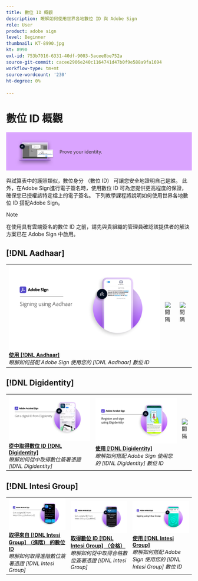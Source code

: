 ```yaml
---
title: 數位 ID 概觀
description: 瞭解如何使用世界各地數位 ID 與 Adobe Sign
role: User
product: adobe sign
level: Beginner
thumbnail: KT-8990.jpg
kt: 8990
exl-id: 753b7016-6331-40df-9003-5acee8be752a
source-git-commit: cacee2906e240c1164741d47b0f9e588a9fa1694
workflow-type: tm+mt
source-wordcount: '230'
ht-degree: 0%

---
```


# 數位 ID 概觀

![Sign 數位 ID 影像](../assets/Hero-DigitalID.png)

與試算表中的護照類似，數位身分 （數位 ID） 可讓您安全地證明自己是誰。 此外，在Adobe Sign進行電子簽名時，使用數位 ID 可為您提供更高程度的保證，確保您已授權該特定檔上的電子簽名。 下列教學課程將說明如何使用世界各地數位 ID 搭配Adobe Sign。

>[!NOTE]
>
>在使用具有雲端簽名的數位 ID 之前，請先與貴組織的管理員確認該提供者的解決方案已在 Adobe Sign 中啟用。

## [!DNL Aadhaar]

<table style="table-layout:fixed">
<tr>
 <td>
    <a href="aadhaar-sign.md">
      <img alt="使用 [!DNL Aadhaar]" src="assets/Aadhaarsign_1280.png" />
    </a>
    <div>
    <a href="aadhaar-sign.md"><strong>使用 [!DNL Aadhaar]</strong></a>
    </div>
    <em>瞭解如何搭配 Adobe Sign 使用您的 [!DNL Aadhaar] 數位 ID</em>
    <br>
  </td>
  <td>
    <img alt="間隔" src="../assets/Whitespacer.png" />
    <div>
    <br>
  </td>
  <td>
    <img alt="間隔" src="../assets/Whitespacer.png" />
    <div>
    <br>
  </td>
</tr>
</table>

## [!DNL Digidentity]

<table style="table-layout:fixed">
<tr>
 <td>
    <a href="digidentity-reg.md">
      <img alt="從中取得數位 ID [!DNL Digidentity]" src="assets/Digidentityreg_1280.png" />
    </a>
    <div>
    <a href="digidentity-reg.md"><strong>從中取得數位 ID [!DNL Digidentity]</strong></a>
    </div>
    <em>瞭解如何從中取得數位簽署憑證 [!DNL Digidentity]</em>
    <br>
  </td>
  <td>
    <a href="digidentity-sign.md">
      <img alt="使用 [!DNL Digidentity]" src="assets/Digidentitysign_1280.png" />
    </a>
    <div>
    <a href="digidentity-sign.md"><strong>使用 [!DNL Digidentity]</strong></a>
    </div>
    <em>瞭解如何搭配 Adobe Sign 使用您的 [!DNL Digidentity] 數位 ID</em>
    <br>
  </td>
  <td>
    <img alt="間隔" src="../assets/Whitespacer.png" />
    <div>
    <br>
  </td>
</tr>
</table>

## [!DNL Intesi Group]

<table style="table-layout:fixed">
<tr>
  <td>
    <a href="intesi-advanced.md">
      <img alt="從 Intesi Group （進階） 取得數位 ID" src="assets/IntesiAdvanced_1280.png" />
    </a>
    <div>
    <a href="intesi-advanced.md"><strong>取得來自 [!DNL Intesi Group] （進階） 的數位 ID</strong></a>
    </div>
    <em>瞭解如何取得進階數位簽署憑證 [!DNL Intesi Group]</em>
    <br>
  </td>
  <td>
    <a href="intesi-qualified.md">
      <img alt="取得數位 ID [!DNL Intesi Group] （合格）" src="assets/IntesiQualified_1280.png" />
    </a>
    <div>
    <a href="intesi-qualified.md"><strong>取得數位 ID [!DNL Intesi Group] （合格）</strong></a>
    </div>
    <em>瞭解如何從中取得合格數位簽署憑證 [!DNL Intesi Group]</em>
    <br>
  </td>
  <td>
    <a href="intesi-sign.md">
      <img alt="使用 Intesi 群組進行簽署" src="assets/IntesiSign_1280.png" />
    </a>
    <div>
    <a href="intesi-sign.md"><strong>使用 [!DNL Intesi Group]</strong></a>
    </div>
    <em>瞭解如何搭配 Adobe Sign 使用您的 [!DNL Intesi Group] 數位 ID</em>
    <br>
  </td>
</tr>
</table>
